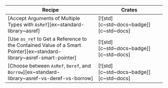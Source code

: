 | Recipe | Crates |
|---|---|
| [Accept Arguments of Multiple Types with `AsRef`][ex~standard-library~asref] | [![std][c~std~docs~badge]][c~std~docs] | [![std][c~std~docs~badge]][c~std~docs] |T`][ex~standard-library~asref] | [![std][c~std~docs~badge]][c~std~docs] | [![std][c~std~docs~badge]][c~std~docs] |
| [Use `as_ref` to Get a Reference to the Contained Value of a Smart Pointer][ex~standard-library~asref-smart-pointer] | [![std][c~std~docs~badge]][c~std~docs] |
| [Choose between `AsRef`, `Deref`, and `Borrow`][ex~standard-library~asref-vs-deref-vs-borrow] | [![std][c~std~docs~badge]][c~std~docs] |

